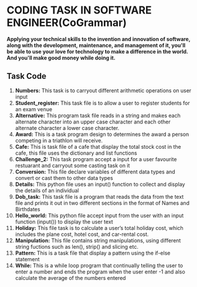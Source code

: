 # CODING TASK IN SOFTWARE ENGINEER(CoGrammar)
**Applying your technical skills to the invention and innovation of software, along with the development, maintenance, and management of it, you'll be able to use your love for technology to make a difference in the world. And you'll make good money while doing it.**
## Task Code
  1. **Numbers:** This task is to carryout different arithmetic operations on user input
  2. **Student_register:** This task file is to allow a user to register students for an exam venue
  3. **Alternative:** This program task file reads in a string and makes each alternate character into an upper case character and each other alternate character a lower case character.
  4. **Award:** This is a task program design to determines the award a person competing in a triathlon will receive.
  5. **Cafe:** This is task file of a cafe that display the total stock cost in the cafe, this file uses the dictionary and list functions
  6. **Challenge_2:** This task program accept a input for a user favourite restuarant and carryout some casting task on it
  7. **Conversion:** This file declare variables of different data types and convert or cast them to other data types
  8. **Details:** This python file uses an input() function to collect and display the details of an individual
  9. **Dob_task:** This task file is a program that reads the data from the text file and prints it out in two different sections in the format of Names and Birthdates
  11. **Hello_world:** This python file accept input from the user with an input function (input()) to display the user text
  12. **Holiday:** This file task is to calculate a user’s total holiday cost, which includes the plane cost, hotel cost, and car-rental cost.
  13. **Manipulation:** This file contains string manipulations, using different string fuctions such as len(), strip() and slicing etc.
  14. **Pattern:** This is a task file that display a pattern using the if-else statement
  15. **While:** This is a while loop program that continually telling the user to enter a number and ends the program when the user enter -1 and also calculate the average of the numbers entered
